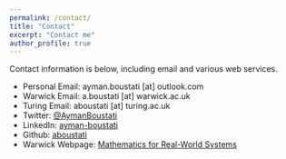 ```yaml
---
permalink: /contact/
title: "Contact"
excerpt: "Contact me"
author_profile: true
---
```

Contact information is below, including email and various web services.

* Personal Email: ayman.boustati [at] outlook.com
* Warwick Email: a.boustati [at] warwick.ac.uk
* Turing Email: aboustati [at] turing.ac.uk
* Twitter: [@AymanBoustati](https://twitter.com/AymanBoustati)
* LinkedIn: [ayman-boustati](https://www.linkedin.com/in/ayman-boustati/)
* Github: [aboustati](https://github.com/aboustati)
* Warwick Webpage: [Mathematics for Real-World Systems](https://warwick.ac.uk/fac/sci/mathsys/people/students/2015intake/boustati/)
 
